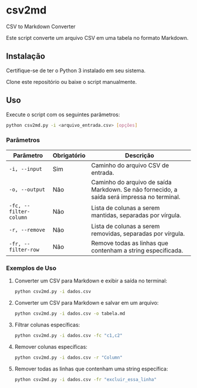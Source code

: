 # csv2md
CSV to Markdown Converter

Este script converte um arquivo CSV em uma tabela no formato Markdown.

## Instalação

Certifique-se de ter o Python 3 instalado em seu sistema.

Clone este repositório ou baixe o script manualmente.

## Uso

Execute o script com os seguintes parâmetros:

```sh
python csv2md.py -i <arquivo_entrada.csv> [opções]
```

### Parâmetros

| Parâmetro              | Obrigatório | Descrição |
|------------------------|------------|-----------|
| `-i, --input`         | Sim        | Caminho do arquivo CSV de entrada. |
| `-o, --output`        | Não        | Caminho do arquivo de saída Markdown. Se não fornecido, a saída será impressa no terminal. |
| `-fc, --filter-column` | Não        | Lista de colunas a serem mantidas, separadas por vírgula. |
| `-r, --remove`        | Não        | Lista de colunas a serem removidas, separadas por vírgula. |
| `-fr, --filter-row`   | Não        | Remove todas as linhas que contenham a string especificada. |

### Exemplos de Uso

1. Converter um CSV para Markdown e exibir a saída no terminal:
   ```sh
   python csv2md.py -i dados.csv
   ```

2. Converter um CSV para Markdown e salvar em um arquivo:
   ```sh
   python csv2md.py -i dados.csv -o tabela.md
   ```

3. Filtrar colunas específicas:
   ```sh
   python csv2md.py -i dados.csv -fc "c1,c2"
   ```

4. Remover colunas específicas:
   ```sh
   python csv2md.py -i dados.csv -r "Column"
   ```

6. Remover todas as linhas que contenham uma string específica:
   ```sh
   python csv2md.py -i dados.csv -fr "excluir_essa_linha"
   ```

